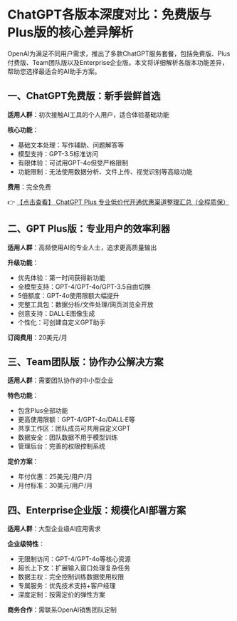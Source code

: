 # ChatGPT各版本深度对比：免费版与Plus版的核心差异解析

OpenAI为满足不同用户需求，推出了多款ChatGPT服务套餐，包括免费版、Plus付费版、Team团队版以及Enterprise企业版。本文将详细解析各版本功能差异，帮助您选择最适合的AI助手方案。

## 一、ChatGPT免费版：新手尝鲜首选

**适用人群**：初次接触AI工具的个人用户，适合体验基础功能

**核心功能**：
- 基础文本处理：写作辅助、问题解答等
- 模型支持：GPT-3.5标准访问
- 有限体验：可试用GPT-4o但受严格限制
- 功能限制：无法使用数据分析、文件上传、视觉识别等高级功能

**费用**：完全免费

👉 [【点击查看】 ChatGPT Plus 专业低价代开通优惠渠道整理汇总（全程质保）](https://bit.ly/DaiKai)

## 二、GPT Plus版：专业用户的效率利器

**适用人群**：高频使用AI的专业人士，追求更高质量输出

**升级功能**：
- 优先体验：第一时间获得新功能
- 全模型支持：GPT-4/GPT-4o/GPT-3.5自由切换
- 5倍额度：GPT-4o使用限额大幅提升
- 完整工具包：数据分析/文件处理/网页浏览全开放
- 创意支持：DALL·E图像生成
- 个性化：可创建自定义GPT助手

**订阅费用**：20美元/月

## 三、Team团队版：协作办公解决方案

**适用人群**：需要团队协作的中小型企业

**特色功能**：
- 包含Plus全部功能
- 更高使用限额：GPT-4/GPT-4o/DALL·E等
- 共享工作区：团队成员可共用自定义GPT
- 数据安全：团队数据不用于模型训练
- 管理后台：完善的权限控制系统

**定价方案**：
- 年付优惠：25美元/用户/月
- 月付标准：30美元/用户/月

## 四、Enterprise企业版：规模化AI部署方案

**适用人群**：大型企业级AI应用需求

**企业级特性**：
- 无限制访问：GPT-4/GPT-4o等核心资源
- 超长上下文：扩展输入窗口处理复杂任务
- 数据主权：完全控制训练数据使用权限
- 专属服务：优先技术支持+客户经理
- 深度定制：按需定价的弹性方案

**商务合作**：需联系OpenAI销售团队定制